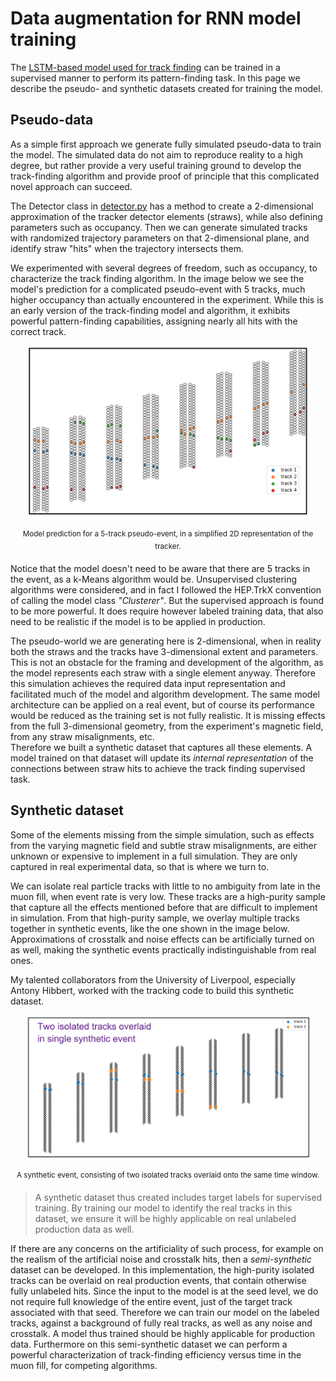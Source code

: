 # Data augmentation for RNN model training

The [LSTM-based model used for track finding](https://github.com/ManolisKar/ML_tracking/tree/main/track_finding/RNN) can be trained in a supervised manner to perform its pattern-finding task. 
In this page we describe the pseudo- and synthetic datasets created for training the model.


## Pseudo-data

As a simple first approach we generate fully simulated pseudo-data to train the model. The simulated data do not aim to reproduce reality to a high degree, but rather provide a very useful training ground to develop the track-finding algorithm and provide proof of principle that this complicated novel approach can succeed. 

The Detector class in [detector.py](https://github.com/ManolisKar/ML_tracking/blob/main/track_finding/RNN/src/detector.py) has a method to create a 2-dimensional approximation of the tracker detector elements (straws), while also defining parameters such as occupancy. Then we can generate simulated tracks with randomized trajectory parameters on that 2-dimensional plane, and identify straw "hits" when the trajectory intersects them.  

We experimented with several degrees of freedom, such as occupancy, to characterize the track finding algorithm. In the image below we see the model's prediction for a complicated pseudo-event with 5 tracks, much higher occupancy than actually encountered in the experiment. While this is an early version of the track-finding model and algorithm, it exhibits powerful pattern-finding capabilities, assigning nearly all hits with the correct track. 

<p align = "center">
<img src="https://github.com/ManolisKar/ML_tracking/blob/main/MC/images/pseudoevent.png?raw=true" alt="Trulli" style="width:90%">
</p>
<p align = "center"><sup>
Model prediction for a 5-track pseudo-event, in a simplified 2D representation of the tracker.
</sup></p>

Notice that the model doesn't need to be aware that there are 5 tracks in the event, as a k-Means algorithm would be. 
Unsupervised clustering algorithms were considered, and in fact I followed the HEP.TrkX convention of calling the model class *"Clusterer"*. 
But the supervised approach is found to be more powerful. It does require however labeled training data, that also need to be realistic if the model is to be applied in production. 

The pseudo-world we are generating here is 2-dimensional, when in reality both the straws and the tracks have 3-dimensional extent and parameters. 
This is not an obstacle for the framing and development of the algorithm, as the model represents each straw with a single element anyway. 
Therefore this simulation achieves the required data input representation and facilitated much of the model and algorithm development. 
The same model architecture can be applied on a real event, but of course its performance would be reduced as the training set is not fully realistic. 
It is missing effects from the full 3-dimensional geometry, from the experiment's magnetic field, from any straw misalignments, etc.  
Therefore we built a synthetic dataset that captures all these elements. A model trained on that dataset will update its *internal representation* of the connections between straw hits to achieve the track finding supervised task.





## Synthetic dataset

Some of the elements missing from the simple simulation, such as effects from the varying magnetic field and subtle straw misalignments, are either unknown or expensive to implement in a full simulation. They are only captured in real experimental data, so that is where we turn to.  

We can isolate real particle tracks with little to no ambiguity from late in the muon fill, when event rate is very low. These tracks are a high-purity sample that capture all the effects mentioned before that are difficult to implement in simulation. 
From that high-purity sample, we overlay multiple tracks together in synthetic events, like the one shown in the image below. Approximations of crosstalk and noise effects can be artificially turned on as well, making the synthetic events practically indistinguishable from real ones.  

My talented collaborators from the University of Liverpool, especially Antony Hibbert, worked with the tracking code to build this synthetic dataset.


<p align = "center">
<img src="https://github.com/ManolisKar/ML_tracking/blob/main/MC/images/synthetic_event.png?raw=true" alt="Trulli" style="width:90%">
</p>
<p align = "center"><sup>
A synthetic event, consisting of two isolated tracks overlaid onto the same time window.
</sup></p>



> A synthetic dataset thus created includes target labels for supervised training. By training our model to identify the real tracks in this dataset, we ensure it will be highly applicable on real unlabeled production data as well.


If there are any concerns on the artificiality of such process, for example on the realism of the artificial noise and crosstalk hits, then a *semi-synthetic* dataset can be developed. 
In this implementation, the high-purity isolated tracks can be overlaid on real production events, that contain otherwise fully unlabeled hits. 
Since the input to the model is at the seed level, we do not require full knowledge of the entire event, just of the target track associated with that seed. 
Therefore we can train our model on the labeled tracks, against a background of fully real tracks, as well as any noise and crosstalk. 
A model thus trained should be highly applicable for production data. Furthermore on this semi-synthetic dataset we can perform a powerful characterization of track-finding efficiency versus time in the muon fill, for competing algorithms. 
 